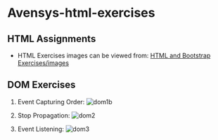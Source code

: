 # Avensys-html-exercises

## HTML Assignments

- HTML Exercises images can be viewed from: [HTML and Bootstrap Exercises/images](https://github.com/gideonfu55/Avensys-html-exercises/tree/master/HTML%20and%20Bootstrap%20Exercises/images)

## DOM Exercises

1. Event Capturing Order:
  ![dom1b](https://github.com/gideonfu55/Avensys-html-exercises/assets/94817218/2ee0257f-243e-4b6c-8729-c12e0a82631e)

1. Stop Propagation:
  ![dom2](https://github.com/gideonfu55/Avensys-html-exercises/assets/94817218/4aaa932e-e98c-4f96-aab0-1860a8ad2a27)

1. Event Listening:
  ![dom3](https://github.com/gideonfu55/Avensys-html-exercises/assets/94817218/edbdea00-44be-4435-8623-434329e498ae)
